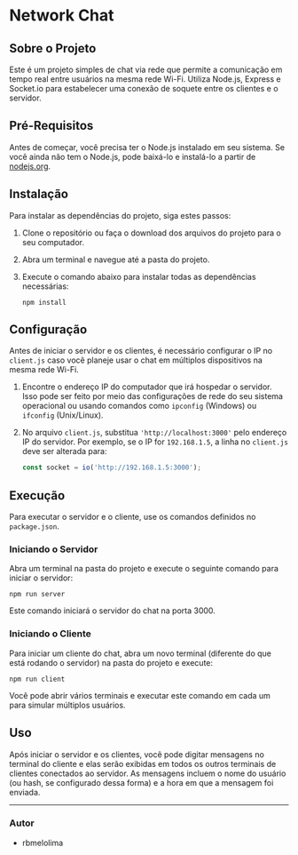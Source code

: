 # Network Chat

## Sobre o Projeto

Este é um projeto simples de chat via rede que permite a comunicação em tempo real entre usuários na mesma rede Wi-Fi. Utiliza Node.js, Express e Socket.io para estabelecer uma conexão de soquete entre os clientes e o servidor.

## Pré-Requisitos

Antes de começar, você precisa ter o Node.js instalado em seu sistema. Se você ainda não tem o Node.js, pode baixá-lo e instalá-lo a partir de [nodejs.org](https://nodejs.org/).

## Instalação

Para instalar as dependências do projeto, siga estes passos:

1. Clone o repositório ou faça o download dos arquivos do projeto para o seu computador.

2. Abra um terminal e navegue até a pasta do projeto.

3. Execute o comando abaixo para instalar todas as dependências necessárias:
   ```
   npm install
   ```

## Configuração

Antes de iniciar o servidor e os clientes, é necessário configurar o IP no `client.js` caso você planeje usar o chat em múltiplos dispositivos na mesma rede Wi-Fi.

1. Encontre o endereço IP do computador que irá hospedar o servidor. Isso pode ser feito por meio das configurações de rede do seu sistema operacional ou usando comandos como `ipconfig` (Windows) ou `ifconfig` (Unix/Linux).

2. No arquivo `client.js`, substitua `'http://localhost:3000'` pelo endereço IP do servidor. Por exemplo, se o IP for `192.168.1.5`, a linha no `client.js` deve ser alterada para:
   ```javascript
   const socket = io('http://192.168.1.5:3000');
   ```

## Execução

Para executar o servidor e o cliente, use os comandos definidos no `package.json`.

### Iniciando o Servidor

Abra um terminal na pasta do projeto e execute o seguinte comando para iniciar o servidor:

```
npm run server
```

Este comando iniciará o servidor do chat na porta 3000.

### Iniciando o Cliente

Para iniciar um cliente do chat, abra um novo terminal (diferente do que está rodando o servidor) na pasta do projeto e execute:

```
npm run client
```

Você pode abrir vários terminais e executar este comando em cada um para simular múltiplos usuários.

## Uso

Após iniciar o servidor e os clientes, você pode digitar mensagens no terminal do cliente e elas serão exibidas em todos os outros terminais de clientes conectados ao servidor. As mensagens incluem o nome do usuário (ou hash, se configurado dessa forma) e a hora em que a mensagem foi enviada.

---

### Autor

- rbmelolima
